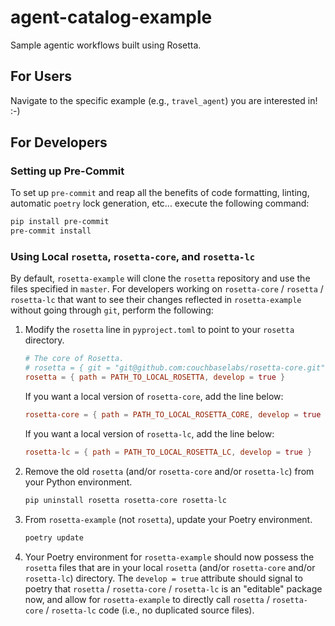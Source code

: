 # agent-catalog-example

Sample agentic workflows built using Rosetta.

## For Users

Navigate to the specific example (e.g., `travel_agent`) you are interested in! :-)

## For Developers

### Setting up Pre-Commit

To set up `pre-commit` and reap all the benefits of code formatting, linting, automatic `poetry` lock generation, etc...
execute the following command:

```bash
pip install pre-commit
pre-commit install
```

### Using Local `rosetta`, `rosetta-core`, and `rosetta-lc`

By default, `rosetta-example` will clone the `rosetta` repository and use the files specified in `master`.
For developers working on `rosetta-core` / `rosetta` / `rosetta-lc` that want to see their changes reflected in
`rosetta-example` without going through `git`, perform the following:

1. Modify the `rosetta` line in `pyproject.toml` to point to your `rosetta` directory.
   ```toml
   # The core of Rosetta.
   # rosetta = { git = "git@github.com:couchbaselabs/rosetta-core.git" }
   rosetta = { path = PATH_TO_LOCAL_ROSETTA, develop = true }
   ```
   If you want a local version of `rosetta-core`, add the line below:
   ```toml
   rosetta-core = { path = PATH_TO_LOCAL_ROSETTA_CORE, develop = true }
   ```
   If you want a local version of `rosetta-lc`, add the line below:
   ```toml
   rosetta-lc = { path = PATH_TO_LOCAL_ROSETTA_LC, develop = true }
   ```
2. Remove the old `rosetta` (and/or `rosetta-core` and/or `rosetta-lc`) from your Python environment.
   ```bash
   pip uninstall rosetta rosetta-core rosetta-lc
   ```
3. From `rosetta-example` (not `rosetta`), update your Poetry environment.
   ```bash
   poetry update
   ```
4. Your Poetry environment for `rosetta-example` should now possess the `rosetta` files that are in your local
   `rosetta` (and/or `rosetta-core` and/or `rosetta-lc`) directory.
   The `develop = true` attribute should signal to poetry that `rosetta` / `rosetta-core` / `rosetta-lc` is an
   "editable" package now, and allow for `rosetta-example` to directly call `rosetta` / `rosetta-core` / `rosetta-lc`
   code (i.e., no duplicated source files).
